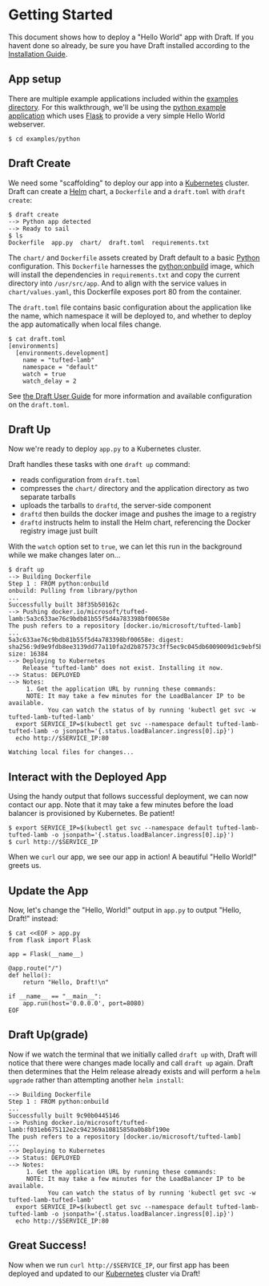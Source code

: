 # Getting Started

This document shows how to deploy a "Hello World" app with Draft. If you havent done so already,
be sure you have Draft installed according to the [Installation Guide][Installation Guide].

## App setup

There are multiple example applications included within the [examples directory](../examples).
For this walkthrough, we'll be using the [python example application](../examples/python) which
uses [Flask](http://flask.pocoo.org/) to provide a very simple Hello World webserver.

```shell
$ cd examples/python
```

## Draft Create

We need some "scaffolding" to deploy our app into a [Kubernetes][] cluster. Draft can create a
[Helm][] chart, a `Dockerfile` and a `draft.toml` with `draft create`:

```shell
$ draft create
--> Python app detected
--> Ready to sail
$ ls
Dockerfile  app.py  chart/  draft.toml  requirements.txt
```

The `chart/` and `Dockerfile` assets created by Draft default to a basic [Python][]
configuration. This `Dockerfile` harnesses the [python:onbuild](https://hub.docker.com/_/python/)
image, which will install the dependencies in `requirements.txt` and copy the current directory
into `/usr/src/app`. And to align with the service values in `chart/values.yaml`, this Dockerfile
exposes port 80 from the container.

The `draft.toml` file contains basic configuration about the application like the name, which
namespace it will be deployed to, and whether to deploy the app automatically when local files
change.

```shell
$ cat draft.toml
[environments]
  [environments.development]
    name = "tufted-lamb"
    namespace = "default"
    watch = true
    watch_delay = 2
```

See [the Draft User Guide](user-guide.md) for more information and available configuration on the
`draft.toml`.

## Draft Up

Now we're ready to deploy `app.py` to a Kubernetes cluster.

Draft handles these tasks with one `draft up` command:

- reads configuration from `draft.toml`
- compresses the `chart/` directory and the application directory as two separate tarballs
- uploads the tarballs to `draftd`, the server-side component
- `draftd` then builds the docker image and pushes the image to a registry
- `draftd` instructs helm to install the Helm chart, referencing the Docker registry image just built

With the `watch` option set to `true`, we can let this run in the background while we make changes
later on...

```shell
$ draft up
--> Building Dockerfile
Step 1 : FROM python:onbuild
onbuild: Pulling from library/python
...
Successfully built 38f35b50162c
--> Pushing docker.io/microsoft/tufted-lamb:5a3c633ae76c9bdb81b55f5d4a783398bf00658e
The push refers to a repository [docker.io/microsoft/tufted-lamb]
...
5a3c633ae76c9bdb81b55f5d4a783398bf00658e: digest: sha256:9d9e9fdb8ee3139dd77a110fa2d2b87573c3ff5ec9c045db6009009d1c9ebf5b size: 16384
--> Deploying to Kubernetes
    Release "tufted-lamb" does not exist. Installing it now.
--> Status: DEPLOYED
--> Notes:
     1. Get the application URL by running these commands:
     NOTE: It may take a few minutes for the LoadBalancer IP to be available.
           You can watch the status of by running 'kubectl get svc -w tufted-lamb-tufted-lamb'
  export SERVICE_IP=$(kubectl get svc --namespace default tufted-lamb-tufted-lamb -o jsonpath='{.status.loadBalancer.ingress[0].ip}')
  echo http://$SERVICE_IP:80

Watching local files for changes...
```

## Interact with the Deployed App

Using the handy output that follows successful deployment, we can now contact our app. Note that it
may take a few minutes before the load balancer is provisioned by Kubernetes. Be patient!

```shell
$ export SERVICE_IP=$(kubectl get svc --namespace default tufted-lamb-tufted-lamb -o jsonpath='{.status.loadBalancer.ingress[0].ip}')
$ curl http://$SERVICE_IP
```

When we `curl` our app, we see our app in action! A beautiful "Hello World!" greets us.

## Update the App

Now, let's change the "Hello, World!" output in `app.py` to output "Hello, Draft!" instead:

```shell
$ cat <<EOF > app.py
from flask import Flask

app = Flask(__name__)

@app.route("/")
def hello():
    return "Hello, Draft!\n"

if __name__ == "__main__":
    app.run(host='0.0.0.0', port=8080)
EOF
```

## Draft Up(grade)

Now if we watch the terminal that we initially called `draft up` with, Draft will notice that there
were changes made locally and call `draft up` again. Draft then determines that the Helm release
already exists and will perform a `helm upgrade` rather than attempting another `helm install`:

```shell
--> Building Dockerfile
Step 1 : FROM python:onbuild
...
Successfully built 9c90b0445146
--> Pushing docker.io/microsoft/tufted-lamb:f031eb675112e2c942369a10815850a0b8bf190e
The push refers to a repository [docker.io/microsoft/tufted-lamb]
...
--> Deploying to Kubernetes
--> Status: DEPLOYED
--> Notes:
     1. Get the application URL by running these commands:
     NOTE: It may take a few minutes for the LoadBalancer IP to be available.
           You can watch the status of by running 'kubectl get svc -w tufted-lamb-tufted-lamb'
  export SERVICE_IP=$(kubectl get svc --namespace default tufted-lamb-tufted-lamb -o jsonpath='{.status.loadBalancer.ingress[0].ip}')
  echo http://$SERVICE_IP:80
```

## Great Success!

Now when we run `curl http://$SERVICE_IP`, our first app has been deployed and updated to our
[Kubernetes][] cluster via Draft!

[Installation Guide]: install.md
[Helm]: https://github.com/kubernetes/helm
[Kubernetes]: https://kubernetes.io/
[Python]: https://www.python.org/
